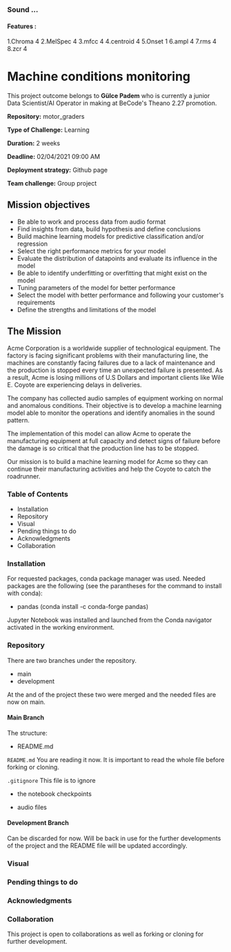 ### Sound ...

#### Features :

1.Chroma 4
2.MelSpec 4
3.mfcc 4
4.centroid 4
5.Onset 1
6.ampl 4
7.rms 4
8.zcr 4



# Machine conditions monitoring

This project outcome belongs to **Gülce Padem** who is currently a junior Data Scientist/AI Operator in making at BeCode's Theano 2.27 promotion.

**Repository:** motor_graders

**Type of Challenge:** Learning

**Duration:** 2 weeks

**Deadline:** 02/04/2021 09:00 AM

**Deployment strategy:** Github page

**Team challenge:** Group project

## Mission objectives

- Be able to work and process data from audio format
- Find insights from data, build hypothesis and define conclusions
- Build machine learning models for predictive classification and/or regression
- Select the right performance metrics for your model
- Evaluate the distribution of datapoints and evaluate its influence in the model
- Be able to identify underfitting or overfitting that might exist on the model
- Tuning parameters of the model for better performance
- Select the model with better performance and following your
  customer's requirements
- Define the strengths and limitations of the model

## The Mission

Acme Corporation is a worldwide supplier of technological equipment. The factory is facing significant problems with their manufacturing line, the machines are constantly facing failures due to a lack of maintenance and the production is stopped every time an unexpected failure is presented. As a result, Acme is losing millions of U.S Dollars and important clients like Wile E. Coyote are experiencing delays in deliveries.

The company has collected audio samples of equipment working on normal and anomalous conditions. Their objective is to develop a machine learning model able to monitor the operations and identify anomalies in the sound pattern.

The implementation of this model can allow Acme to operate the manufacturing equipment at full capacity and detect signs of failure before the damage is so critical that the production line has to be stopped.

Our mission is to build a machine learning model for Acme so they can continue their manufacturing activities and help the Coyote to catch the roadrunner.

### Table of Contents

* Installation
* Repository
* Visual
* Pending things to do
* Acknowledgments
* Collaboration

### Installation

For requested packages, conda package manager was used. Needed packages are the following (see the parantheses for the command to install with conda):

* pandas (conda install -c conda-forge pandas)

Jupyter Notebook was installed and launched from the Conda navigator activated in the working environment.

### Repository

There are two branches under the repository.

* main
* development

At the and of the project these two were merged and the needed files are now on main.

#### Main Branch

The structure:

* README.md


`README.md`
You are reading it now. It is important to read the whole file before forking or cloning.


`.gitignore`
This file is to ignore

- the notebook checkpoints

- audio files


#### Development Branch

Can be discarded for now. Will be back in use for the further developments of the project and the README file will be updated accordingly.

### Visual



### Pending things to do


### Acknowledgments



### Collaboration

This project is open to collaborations as well as forking or cloning for further development.